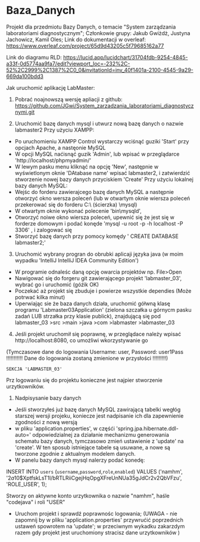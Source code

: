 # Baza_Danych
Projekt dla przedmiotu Bazy Danych, o temacie "System zarządzania laboratoriami diagnostycznym";
Członkowie grupy:
Jakub Gwiżdż, Justyna Jachowicz, Kamil Oles;
Link do dokumentacji w overleaf:
https://www.overleaf.com/project/65d9d43205c5f79685162a77

Link do diagramu RLD:
https://lucid.app/lucidchart/31704fdb-9254-4845-a33f-0d5774aa9fa7/edit?viewport_loc=-232%2C-52%2C2999%2C1387%2C0_0&invitationId=inv_40f1401a-2100-4545-9a29-669da100bdd3

Jak uruchomić aplikację LabMaster:
1. Pobrać noajnowszą wersję apliacji z github:
https://github.com/JGwi/System_zarzadzania_laboratoriami_diagnostycznymi.git

2. Uruchomić bazę danych mysql i utwurz nową bazę danych o nazwie labmaster2
Przy użyciu XAMPP: 
- Po uruchomieniu XAMPP Control wystarczy wciśnąć guziki 'Start' przy opcjach Apache, a nastęonie MySQL
- W opcji MySQL naćisnąć guzik 'Admin', lub wpisać w przeglądarce 'http://localhost/phpmyadmin/'
- W lewym pasku menu kliknąć na opcję 'New', następnie w wyświetlonym oknie 'DAtabase name' wpisać labmaster2, i zatwierdzić stworzenie nowej bazy danych przyciskiem 'Create'
Przy użyciu lokalnej bazy danych MySQL:
- Wejśc do forderu zawierajcego bazę danych MySQL a następnie otworzyć okno wersza poleceń (lub w otwartym oknie wiersza poleceń przekerować się do forderu C:\ (ścierzka) \mysql)
- W otwartym oknie wykonać polecenie 'bin\mysqld', 
- Otworzyć noiwe okno wiersza poleceń, upewnić się że jest się w forderze domowym i podać konęde 'mysql -u root -p -h localhost -P 3306' , i zalogować się
- Stworzyć bazę danych przy pomocy komędy ' CREATE DATABASE labmaster2;'

3. Uruchomić wybrany progran do obrubki aplicaji języka java (w moim wypadku 'IntelliJ IntelliJ IDEA Community Edition')
- W programie odnaleśc daną opcję owarcia projektów np. File>Open
- Nawigować się do forgeru git zawierającego projekt 'labmaster_03', wybrać go i uruchomić (góźik OK)
- Poczekać aż projekt się zbuduje i powierze wszystkie dependies (Może potrwać kilka minut)
- Uperwiając sie że baza danych działa, uruchomić gółwną klasę programu 'Labmaster03Application' (zielona szczałka u górnycm pasku zadań LUB strzałka przy klasie publick), znajdującą się pod labmaster_03 >src >main >java >com >labmaster >labmaster_03

4. Jeśli projekt uruchomił się poprawnę, w przeglądace należy wpisać http://localhost:8080, co umożliwi wkorzystywanie go

(Tymczasowe dane do logowania Username: user, Password: user1Pass
!!!!!!!!!!! Dane do logowania zostaną zmienione w przysłości !!!!!!!!!)


    SEKCJA 'LABMASTER_03'
Prz logowaniu się do projektu konieczne jest najpier stworzenie urzytkowników.

1. Nadpisysanie bazy danych
- Jeśli stworzyłeś już bazę danych MySQL zawirającą tabelki wegłóg starszej wersji projeku, koniecze jest nadpisanie ich dla zapewnienie zgodności z nową wersją
- w pliku 'application.properties', w częśći 'spring.jpa.hibernate.ddl-auto=' odpowiedzialnej za działanie mechanizmu generowania schematu bazy danych, tymczasowo zmień ustawienie z 'update' na 'create'. W ten sposub  istniejące tabele są usuwane, a nowe są tworzone zgodnie z aktualnym modelem danych. 
- W panelu bazy danych mysql nalerzy podać konedę:

INSERT INTO `users` (`username`,`password`,`role`,`enabled`)
VALUES ('namhm',
'$2a$10$XptfskLsT1l/bRTLRiiCgejHqOpgXFreUnNUa35gJdCr2v2QbVFzu',
'ROLE_USER', 1);

Stworzy on aktywne konto urzytkownika o nazwie "namhm", haśle "codejava" i roli "USER"

- Uruchom projekt i sprawdź poprawnośc logowania;
(UWAGA - nie zapomnij by w pliku 'application.properties' przywrućić poprzednich ustaweń spowrotem na 'update'; w przeciwnym wykadku zakarzdym razem gdy projekt jest uruchomiony stracisz dane urzytkowników )
